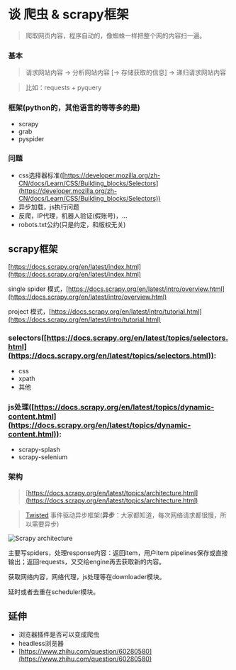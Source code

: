 # 谈 **爬虫** & scrapy框架

> 爬取网页内容，程序自动的，像蜘蛛一样把整个网的内容扫一遍。

### 基本

> 请求网站内容 -> 分析网站内容 [-> 存储获取的信息] -> 递归请求网站内容

> 比如：requests + pyquery

### 框架(python的，其他语言的等等多的是)

* scrapy
* grab
* pyspider

### 问题

* css选择器标准([https://developer.mozilla.org/zh-CN/docs/Learn/CSS/Building_blocks/Selectors](https://developer.mozilla.org/zh-CN/docs/Learn/CSS/Building_blocks/Selectors))
* 异步加载，js执行问题
* 反爬，IP代理，机器人验证(假账号)，...
* robots.txt公约(只是约定，和版权无关)

## **scrapy**框架

[https://docs.scrapy.org/en/latest/index.html](https://docs.scrapy.org/en/latest/index.html)

single spider 模式，[https://docs.scrapy.org/en/latest/intro/overview.html](https://docs.scrapy.org/en/latest/intro/overview.html)

project 模式，[https://docs.scrapy.org/en/latest/intro/tutorial.html](https://docs.scrapy.org/en/latest/intro/tutorial.html)

### selectors([https://docs.scrapy.org/en/latest/topics/selectors.html](https://docs.scrapy.org/en/latest/topics/selectors.html)):

* css
* xpath
* 其他

### js处理([https://docs.scrapy.org/en/latest/topics/dynamic-content.html](https://docs.scrapy.org/en/latest/topics/dynamic-content.html)):

* scrapy-splash
* scrapy-selenium

### 架构

> [https://docs.scrapy.org/en/latest/topics/architecture.html](https://docs.scrapy.org/en/latest/topics/architecture.html)

> [Twisted](https://twistedmatrix.com/trac/) 事件驱动异步框架(**异步**：大家都知道，每次网络请求都很慢，所以需要异步)

![Scrapy architecture](https://docs.scrapy.org/en/latest/_images/scrapy_architecture_02.png)

主要写spiders，处理response内容：返回item，用户item pipelines保存或直接输出；返回requests，又交给engine再去获取新的内容。

获取网络内容，网络代理，js处理等在downloader模块。

延时或者去重在scheduler模块。

## 延伸

* 浏览器插件是否可以变成爬虫
* headless浏览器
* [https://www.zhihu.com/question/60280580](https://www.zhihu.com/question/60280580)